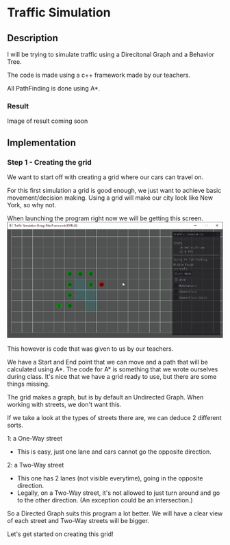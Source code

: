 # Traffic Simulation
## Description
I will be trying to simulate traffic using a Direcitonal Graph and a Behavior Tree.

The code is made using a c++ framework made by our teachers. 

All PathFinding is done using A*.

### Result
Image of result coming soon


## Implementation
### Step 1 - Creating the grid

We want to start off with creating a grid where our cars can travel on.

For this first simulation a grid is good enough, we just want to achieve basic movement/decision making.
Using a grid will make our city look like New York, so why not.

When launching the program right now we will be getting this screen.
![Startup_Grid_Image](/Assets/Images/Gifs/Step1_DefaultGrid.gif)

This however is code that was given to us by our teachers.

We have a Start and End point that we can move and a path that will be calculated using A*.
The code for A* is something that we wrote ourselves during class.
It's nice that we have a grid ready to use, but there are some things missing.

The grid makes a graph, but is by default an Undirected Graph.
When working with streets, we don't want this.

If we take a look at the types of streets there are, we can deduce 2 different sorts.

1: a One-Way street
  - This is easy, just one lane and cars cannot go the opposite direction.
  
2: a Two-Way street
  - This one has 2 lanes (not visible everytime), going in the opposite direction.
  - Legally, on a Two-Way street, it's not allowed to just turn around and go to the other direction. (An exception could be an intersection.)

So a Directed Graph suits this program a lot better.
We will have a clear view of each street and Two-Way streets will be bigger.

Let's get started on creating this grid!



